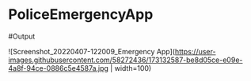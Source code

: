 # PoliceEmergencyApp

#Output

![Screenshot_20220407-122009_Emergency App](https://user-images.githubusercontent.com/58272436/173132587-be8d05ce-e09e-4a8f-94ce-0886c5e4587a.jpg | width=100)
